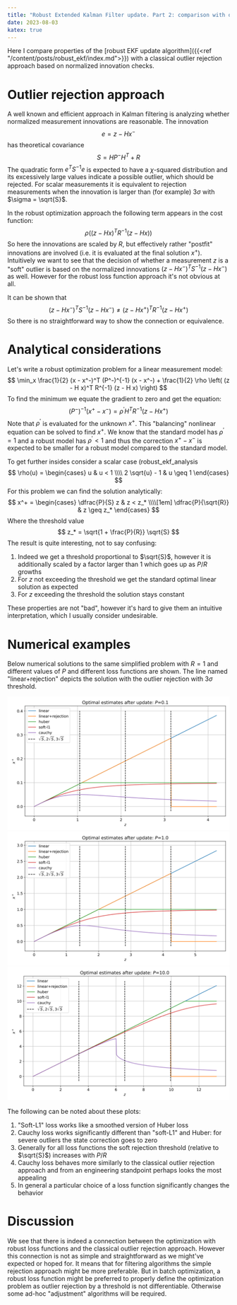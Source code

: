 ```yaml
---
title: "Robust Extended Kalman Filter update. Part 2: comparison with outlier rejection approach"
date: 2023-08-03
katex: true
---
```


Here I compare properties of the [robust EKF update algorithm]({{<ref "/content/posts/robust_ekf/index.md">}}) with a classical outlier rejection approach based on normalized innovation checks.

# Outlier rejection approach

A well known and efficient approach in Kalman filtering is analyzing whether normalized measurement innovations are reasonable.
The innovation 
$$
e = z - H x^-
$$
has theoretical covariance
$$
S = H P^- H^T + R
$$
The quadratic form $e^T S^{-1} e$ is expected to have a $\chi$-squared distribution and its excessively large values indicate a possible outlier, which should be rejected.
For scalar measurements it is equivalent to rejection measurements when the innovation is larger than (for example) 3$\sigma$ with $\sigma = \sqrt{S}$.

In the robust optimization approach the following term appears in the cost function:
$$
\rho\left((z - H x)^T R^{-1} (z - H x)\right)
$$
So here the innovations are scaled by $R$, but effectively rather "postfit" innovations are involved (i.e. it is evaluated at the final solution $x^+$).
Intuitively we want to see that the decision of whether a measurement $z$ is a "soft" outlier is based on the normalized innovations $(z - H x^-)^T S^{-1} (z - H x^-)$ as well. 
However for the robust loss function approach it's not obvious at all.

It can be shown that
$$
(z - H x^-)^T S^{-1} (z - H x^-) \neq (z - H x^+)^T R^{-1} (z - H x^+)
$$
So there is no straightforward way to show the connection or equivalence.

# Analytical considerations

Let's write a robust optimization problem for a linear measurement model:
$$
\min_x \frac{1}{2} (x - x^-)^T (P^-)^{-1} (x - x^-) + \frac{1}{2} \rho \left( (z - H x)^T R^{-1} (z - H x) \right)
$$
To find the minimum we equate the gradient to zero and get the equation:
$$
(P^-)^{-1} (x^+ - x^-) = \rho^\prime H^T R^{-1} (z - H x^+)
$$
Note that $\rho^\prime$ is evaluated for the unknown $x^+$.
This "balancing" nonlinear equation can be solved to find $x^+$.
We know that the standard model has $\rho^\prime = 1$ and a robust model has $\rho^\prime < 1$ and thus the correction $x^+ - x^-$ is expected to be smaller for a robust model compared to the standard model.

To get further insides consider a scalar case (robust_ekf_analysis
$$
\rho(u) = \begin{cases}
u & u < 1 \\\\
2 \sqrt{u} - 1 & u \geq 1
\end{cases}
$$
For this problem we can find the solution analytically:
$$
x^+ = \begin{cases}
\dfrac{P}{S} z & z < z_* \\\\[1em]
\dfrac{P}{\sqrt{R}} & z \geq z_*
\end{cases}
$$
Where the threshold value
$$
z_* = \sqrt{1 + \frac{P}{R}} \sqrt{S}
$$
The result is quite interesting, not to say confusing:

1. Indeed we get a threshold proportional to $\sqrt{S}$, however it is additionally scaled by a factor larger than 1 which goes up as $P/R$ growths
2. For $z$ not exceeding the threshold we get the standard optimal linear solution as expected
3. For $z$ exceeding the threshold the solution stays constant 

These properties are not "bad", however it's hard to give them an intuitive interpretation, which I usually consider undesirable.

# Numerical examples

Below numerical solutions to the same simplified problem with $R = 1$ and different values of $P$ and different loss functions are shown.
The line named "linear+rejection" depicts the solution with the outlier rejection with 3$\sigma$ threshold.

![P=0.1](figs/P=0.1.svg)
![P=1.0](figs/P=1.0.svg)
![P=10.0](figs/P=10.0.svg)

The following can be noted about these plots:

1. "Soft-L1" loss works like a smoothed version of Huber loss
2. Cauchy loss works significantly different than "soft-L1" and Huber: for severe outliers the state correction goes to zero
3. Generally for all loss functions the soft rejection threshold (relative to $\sqrt{S}$) increases with $P/R$
4. Cauchy loss behaves more similarly to the classical outlier rejection approach and from an engineering standpoint perhaps looks the most appealing
5. In general a particular choice of a loss function significantly changes the behavior

# Discussion

We see that there is indeed a connection between the optimization with robust loss functions and the classical outlier rejection approach.
However this connection is not as simple and straightforward as we might've expected or hoped for.
It means that for filtering algorithms the simple rejection approach might be more preferable.
But in batch optimization, a robust loss function might be preferred to properly define the optimization problem as outlier rejection by a threshold is not differentiable.
Otherwise some ad-hoc "adjustment" algorithms will be required.
